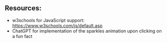 ## Resources:
- w3schools for JavaScript support: https://www.w3schools.com/js/default.asp
- ChatGPT for implementation of the sparkles animation upon clicking on a fun fact
